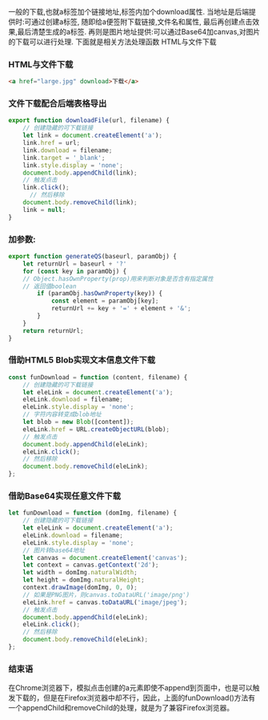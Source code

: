 一般的下载,也就a标签加个链接地址,标签内加个download属性.  当地址是后端提供时:可通过创建a标签, 随即给a便签附下载链接,文件名和属性, 最后再创建点击效果,最后清楚生成的a标签.  再则是图片地址提供:可以通过Base64加canvas,对图片的下载可以进行处理. 下面就是相关方法处理函数  HTML与文件下载

### HTML与文件下载

```html
<a href="large.jpg" download>下载</a>
```

### 文件下载配合后端表格导出

```javascript
export function downloadFile(url, filename) {
    // 创建隐藏的可下载链接
    let link = document.createElement('a');
    link.href = url;
    link.download = filename;
    link.target = '_blank';
    link.style.display = 'none';
    document.body.appendChild(link);
    // 触发点击
    link.click();
      // 然后移除
    document.body.removeChild(link);
    link = null;
}
```

### 加参数:

```javascript
export function generateQS(baseurl, paramObj) {
    let returnUrl = baseurl + '?'
    for (const key in paramObj) {
    // Object.hasOwnProperty(prop)用来判断对象是否含有指定属性
    // 返回值boolean
        if (paramObj.hasOwnProperty(key)) {
            const element = paramObj[key];
            returnUrl += key + '=' + element + '&';
        }
    }
    return returnUrl;
}
```

### 借助HTML5 Blob实现文本信息文件下载

```javascript
const funDownload = function (content, filename) {
    // 创建隐藏的可下载链接
    let eleLink = document.createElement('a');
    eleLink.download = filename;
    eleLink.style.display = 'none';
    // 字符内容转变成blob地址
    let blob = new Blob([content]);
    eleLink.href = URL.createObjectURL(blob);
    // 触发点击
    document.body.appendChild(eleLink);
    eleLink.click();
    // 然后移除
    document.body.removeChild(eleLink);
};
```

### 借助Base64实现任意文件下载

```javascript
let funDownload = function (domImg, filename) {
    // 创建隐藏的可下载链接
    let eleLink = document.createElement('a');
    eleLink.download = filename;
    eleLink.style.display = 'none';
    // 图片转base64地址
    let canvas = document.createElement('canvas');
    let context = canvas.getContext('2d');
    let width = domImg.naturalWidth;
    let height = domImg.naturalHeight;
    context.drawImage(domImg, 0, 0);
    // 如果是PNG图片，则canvas.toDataURL('image/png')
    eleLink.href = canvas.toDataURL('image/jpeg');
    // 触发点击
    document.body.appendChild(eleLink);
    eleLink.click();
    // 然后移除
    document.body.removeChild(eleLink);
};
```

### 结束语

在Chrome浏览器下，模拟点击创建的a元素即使不append到页面中，也是可以触发下载的，但是在Firefox浏览器中却不行，因此，上面的funDownload()方法有一个appendChild和removeChild的处理，就是为了兼容Firefox浏览器。
